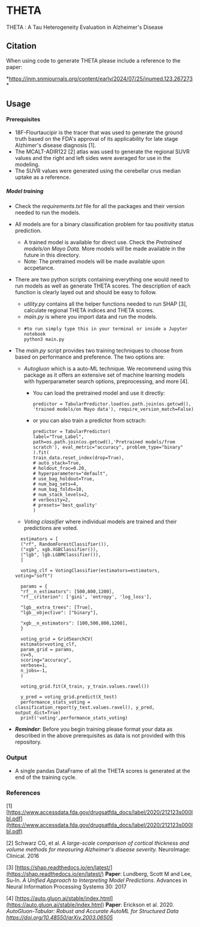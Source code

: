 # THETA

 THETA : A Tau Heterogeneity Evaluation in Alzheimer's Disease

## Citation

When using code to generate THETA please include a reference to the paper:

*https://jnm.snmjournals.org/content/early/2024/07/25/jnumed.123.267273 *

## Usage

#### Prerequisites

- 18F-Flourtaucipir is the tracer that was used to generate the ground truth based on the FDA's approval of its applicability for late stage Alzhimer's disease diagnosis [1].
- The MCALT-ADIR122 [2] atlas was used to generate the regional SUVR values and the right and left sides were averaged for use in the modeling.
- The SUVR values were generated using the cerebellar crus median uptake as a reference.

##### Model training

- Check the *requirements.txt* file for all the packages and their version needed to run the models.
- All models are for a binary classification problem for tau positivity status prediction.

  - A trained model is available for direct use. Check the *Pretrained models/on Mayo Data.* More models will be made available in the future in this directory.
  - Note: The pretrained models will be made available upon accpetance.
- There are two python scripts containing everything one would need to run models as well as generate THETA scores. The description of each function is clearly layed out and should be easy to follow.

  - *utility.py* contains all the helper functions needed to run SHAP [3], calculate regional THETA indices and THETA scores.
  - *main.py* is where you import data and run the models.
  - ```
    #to run simply type this in your terminal or inside a Jupyter notebook
    python3 main.py
    ```

* The *main.py* script provides two training techniques to choose from based on performance and preference. The two options are:

  - *Autogluon* which is a auto-ML technique. We recommend using this package as it offers an extensive set of machine learning models with hyperparameter search options, preprocessing, and more [4].

    - You can load the pretrained model and use it directly:
      ```
      predictor = TabularPredictor.load(os.path.join(os.getcwd(), 'trained models/on Mayo data'), require_version_match=False)
      ```
    - or you can also train a predictor from sctrach:
      ```
      predictor = TabularPredictor(
      label="True_Label", path=os.path.join(os.getcwd(),'Pretrained models/from scratch'), eval_metric="accuracy", problem_type="binary"
      ).fit(
      train_data.reset_index(drop=True),
      # auto_stack=True,
      # holdout_frac=0.20,
      # hyperparameters="default",
      # use_bag_holdout=True,
      # num_bag_sets=4,
      # num_bag_folds=10,
      # num_stack_levels=2,
      # verbosity=2,
      # presets='best_quality'
      )
      ```
  - *Voting classifier* where individual models are trained and their predictions are voted.

  ```
    estimators = [
    ("rf", RandomForestClassifier()),
    ("xgb", xgb.XGBClassifier()),
    ("lgb", lgb.LGBMClassifier()),
    ]

    voting_clf = VotingClassifier(estimators=estimators, voting="soft")

    params = {
    "rf__n_estimators": [500,800,1200],
    "rf__criterion": ['gini', 'entropy', 'log_loss'],

    "lgb__extra_trees": [True],
    "lgb__objective": ["binary"],

    "xgb__n_estimators": [100,500,800,1200],
    }

    voting_grid = GridSearchCV(
    estimator=voting_clf,
    param_grid = params,
    cv=5,
    scoring="accuracy",
    verbose=1,
    n_jobs=-1,
    )

    voting_grid.fit(X_train, y_train.values.ravel())

    y_pred = voting_grid.predict(X_test)
    performance_stats_voting = classification_report(y_test.values.ravel(), y_pred, output_dict=True)
    print('voting',performance_stats_voting)
  ```

- ***Reminder***: Before you begin training please format your data as described in the above prerequisites as data is not provided with this repository.

### Output

- A single pandas DataFrame of all the THETA scores is generated at the end of the training cycle.

### References

[1] [https://www.accessdata.fda.gov/drugsatfda_docs/label/2020/212123s000lbl.pdf](https://www.accessdata.fda.gov/drugsatfda_docs/label/2020/212123s000lbl.pdf)

[2] Schwarz CG, et al. *A large-scale comparison of cortical thickness and volume methods for measuring Alzheimer's disease severity.* NeuroImage: Clinical. 2016

[3] [https://shap.readthedocs.io/en/latest/](https://shap.readthedocs.io/en/latest/) **Paper**: Lundberg, Scott M and Lee, Su-In. *A Unified Approach to Interpreting Model Predictions*. Advances in Neural Information Processing Systems 30: 2017

[4] [https://auto.gluon.ai/stable/index.html](https://auto.gluon.ai/stable/index.html) **Paper**: Erickson et al. 2020. *AutoGluon-Tabular: Robust and Accurate AutoML for Structured Data https://doi.org/10.48550/arXiv.2003.06505*
